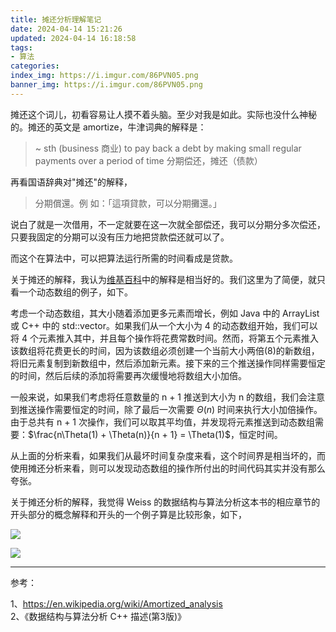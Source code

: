 ```yaml
---
title: 摊还分析理解笔记
date: 2024-04-14 15:21:26
updated: 2024-04-14 16:18:58
tags:
- 算法
categories:
index_img: https://i.imgur.com/86PVN05.png
banner_img: https://i.imgur.com/86PVN05.png
---
```


摊还这个词儿，初看容易让人摸不着头脑。至少对我是如此。实际也没什么神秘的。摊还的英文是 amortize，牛津词典的解释是：

> ~ sth (business 商业) to pay back a debt by making small regular payments over a period of time 分期偿还，摊还（债款）

再看国语辞典对"摊还"的解释，

> 分期償還。例 如：「這項貸款，可以分期攤還。」

说白了就是一次借用，不一定就要在这一次就全部偿还，我可以分期分多次偿还，只要我固定的分期可以没有压力地把贷款偿还就可以了。

而这个在算法中，可以把算法运行所需的时间看成是贷款。

关于摊还的解释，我认为[维基百科](https://en.wikipedia.org/wiki/Amortized_analysis)中的解释是相当好的。我们这里为了简便，就只看一个动态数组的例子，如下。

考虑一个动态数组，其大小随着添加更多元素而增长，例如 Java 中的 ArrayList 或 C++ 中的 std::vector。如果我们从一个大小为 4 的动态数组开始，我们可以将 4 个元素推入其中，并且每个操作将花费常数时间。然而，将第五个元素推入该数组将花费更长的时间，因为该数组必须创建一个当前大小两倍(8)的新数组，将旧元素复制到新数组中，然后添加新元素。接下来的三个推送操作同样需要恒定的时间，然后后续的添加将需要再次缓慢地将数组大小加倍。

一般来说，如果我们考虑将任意数量的 n + 1 推送到大小为 n 的数组，我们会注意到推送操作需要恒定的时间，除了最后一次需要 $\Theta(n)$ 时间来执行大小加倍操作。由于总共有 n + 1 次操作，我们可以取其平均值，并发现将元素推送到动态数组需要：$\frac{n\Theta(1) + \Theta(n)}{n + 1} = \Theta(1)$，恒定时间。

从上面的分析来看，如果我们从最坏时间复杂度来看，这个时间界是相当坏的，而使用摊还分析来看，则可以发现动态数组的操作所付出的时间代码其实并没有那么夸张。

关于摊还分析的解释，我觉得 Weiss 的数据结构与算法分析这本书的相应章节的开头部分的概念解释和开头的一个例子算是比较形象，如下，

![](https://i.imgur.com/r7cMp3e.png)

![](https://i.imgur.com/oPbWsTU.png)

----------

参考：

1、<https://en.wikipedia.org/wiki/Amortized_analysis>  
2、《数据结构与算法分析 C++ 描述(第3版)》


